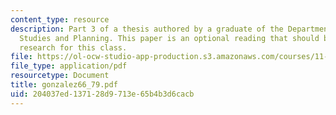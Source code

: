 ```yaml
---
content_type: resource
description: Part 3 of a thesis authored by a graduate of the Department of Urban
  Studies and Planning. This paper is an optional reading that should be useful in
  research for this class.
file: https://ol-ocw-studio-app-production.s3.amazonaws.com/courses/11-423-information-and-communication-technologies-in-community-development-spring-2004/204037ed137128d9713e65b4b3d6cacb_gonzalez66_79.pdf
file_type: application/pdf
resourcetype: Document
title: gonzalez66_79.pdf
uid: 204037ed-1371-28d9-713e-65b4b3d6cacb
---
```

